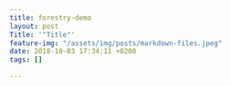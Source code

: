 ```yaml
---
title: forestry-demo
layout: post
Title: '"Title"'
feature-img: "/assets/img/posts/markdown-files.jpeg"
date: 2018-10-03 17:34:11 +0200
tags: []

---
```

